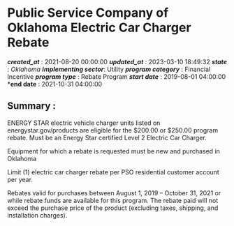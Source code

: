 # Public Service Company of Oklahoma Electric Car Charger Rebate 
 ***created_at*** : 2021-08-20 00:00:00 
 ***updated_at*** : 2023-03-10 18:49:32 
 ***state** : Oklahoma 
 **implementing sector***: Utility 
 ***program category*** : Financial Incentive 
 ***program type*** : Rebate Program 
 ***start date*** : 2019-08-01 04:00:00 
 ***end date** : 2021-10-31 04:00:00 
 ## Summary : 
 ENERGY STAR electric vehicle charger units listed on energystar.gov/products
are eligible for the $200.00 or $250.00 program rebate. Must be an Energy Star
certified Level 2 Electric Car Charger.

Equipment for which a rebate is requested must be new and purchased in
Oklahoma

Limit (1) electric car charger rebate per PSO residential customer account per
year.

Rebates valid for purchases between August 1, 2019 – October 31, 2021 or while
rebate funds are available for this program. The rebate paid will not exceed
the purchase price of the product (excluding taxes, shipping, and installation
charges).

 
 